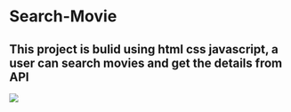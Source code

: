 # Search-Movie
<h2>This project is bulid using html css javascript, a user can search movies and get the details from API</h2>
<img src="https://i.imgur.com/ZyQWvQJ.png" />
